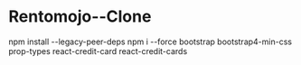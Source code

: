 # Rentomojo--Clone
npm install --legacy-peer-deps
npm i --force bootstrap bootstrap4-min-css prop-types react-credit-card react-credit-cards